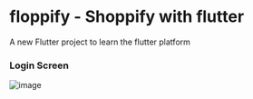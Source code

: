 # floppify - Shoppify with flutter

A new Flutter project to learn the flutter platform

### Login Screen


![image](https://user-images.githubusercontent.com/5929305/118471394-56a10c00-b725-11eb-8363-4a566f1ec69b.png)
